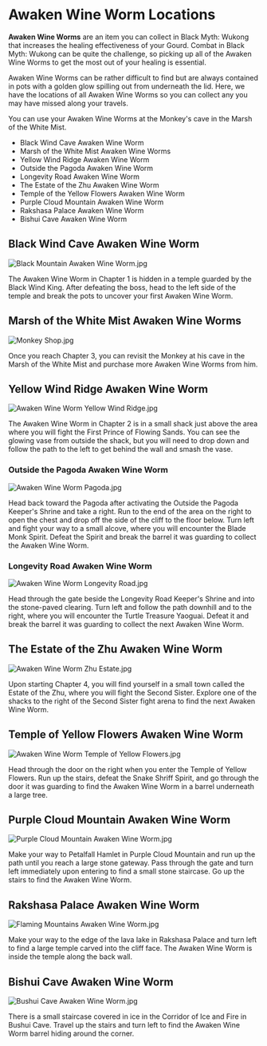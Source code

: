 # Awaken Wine Worm Locations

**Awaken Wine Worms** are an item you can collect in Black Myth: Wukong that increases the healing effectiveness of your Gourd. Combat in Black Myth: Wukong can be quite the challenge, so picking up all of the Awaken Wine Worms to get the most out of your healing is essential. 

Awaken Wine Worms can be rather difficult to find but are always contained in pots with a golden glow spilling out from underneath the lid. Here, we have the locations of all Awaken Wine Worms so you can collect any you may have missed along your travels. 

You can use your Awaken Wine Worms at the Monkey's cave in the Marsh of the White Mist.

  * Black Wind Cave Awaken Wine Worm
* Marsh of the White Mist Awaken Wine Worms
* Yellow Wind Ridge Awaken Wine Worm
* Outside the Pagoda Awaken Wine Worm
* Longevity Road Awaken Wine Worm
* The Estate of the Zhu Awaken Wine Worm
* Temple of the Yellow Flowers Awaken Wine Worm
* Purple Cloud Mountain Awaken Wine Worm
* Rakshasa Palace Awaken Wine Worm
* Bishui Cave Awaken Wine Worm

## Black Wind Cave Awaken Wine Worm

![Black Mountain Awaken Wine Worm.jpg](https://oyster.ignimgs.com/mediawiki/apis.ign.com/black-myth-wukong/e/e6/Black_Mountain_Awaken_Wine_Worm.jpg)

The Awaken Wine Worm in Chapter 1 is hidden in a temple guarded by the Black Wind King. After defeating the boss, head to the left side of the temple and break the pots to uncover your first Awaken Wine Worm. 

## Marsh of the White Mist Awaken Wine Worms

![Monkey Shop.jpg](https://oyster.ignimgs.com/mediawiki/apis.ign.com/black-myth-wukong/c/c7/Monkey_Shop.jpg)

Once you reach Chapter 3, you can revisit the Monkey at his cave in the Marsh of the White Mist and purchase more Awaken Wine Worms from him. 

## Yellow Wind Ridge Awaken Wine Worm

![Awaken Wine Worm Yellow Wind Ridge.jpg](https://oyster.ignimgs.com/mediawiki/apis.ign.com/black-myth-wukong/8/88/Awaken_Wine_Worm_Yellow_Wind_Ridge.jpg)

The Awaken Wine Worm in Chapter 2 is in a small shack just above the area where you will fight the First Prince of Flowing Sands. You can see the glowing vase from outside the shack, but you will need to drop down and follow the path to the left to get behind the wall and smash the vase. 

### Outside the Pagoda Awaken Wine Worm

![Awaken Wine Worm Pagoda.jpg](https://oyster.ignimgs.com/mediawiki/apis.ign.com/black-myth-wukong/9/9d/Awaken_Wine_Worm_Pagoda.jpg)

Head back toward the Pagoda after activating the Outside the Pagoda Keeper's Shrine and take a right. Run to the end of the area on the right to open the chest and drop off the side of the cliff to the floor below. Turn left and fight your way to a small alcove, where you will encounter the Blade Monk Spirit. Defeat the Spirit and break the barrel it was guarding to collect the Awaken Wine Worm. 

### Longevity Road Awaken Wine Worm

![Awaken Wine Worm Longevity Road.jpg](https://oyster.ignimgs.com/mediawiki/apis.ign.com/black-myth-wukong/6/6d/Awaken_Wine_Worm_Longevity_Road.jpg)

Head through the gate beside the Longevity Road Keeper's Shrine and into the stone-paved clearing. Turn left and follow the path downhill and to the right, where you will encounter the Turtle Treasure Yaoguai. Defeat it and break the barrel it was guarding to collect the next Awaken Wine Worm. 

## The Estate of the Zhu Awaken Wine Worm

![Awaken Wine Worm Zhu Estate.jpg](https://oyster.ignimgs.com/mediawiki/apis.ign.com/black-myth-wukong/7/7c/Awaken_Wine_Worm_Zhu_Estate.jpg)

Upon starting Chapter 4, you will find yourself in a small town called the Estate of the Zhu, where you will fight the Second Sister. Explore one of the shacks to the right of the Second Sister fight arena to find the next Awaken Wine Worm. 

## Temple of Yellow Flowers Awaken Wine Worm

![Awaken Wine Worm Temple of Yellow Flowers.jpg](https://oyster.ignimgs.com/mediawiki/apis.ign.com/black-myth-wukong/d/d9/Awaken_Wine_Worm_Temple_of_Yellow_Flowers.jpg)

Head through the door on the right when you enter the Temple of Yellow Flowers. Run up the stairs, defeat the Snake Shriff Spirit, and go through the door it was guarding to find the Awaken Wine Worm in a barrel underneath a large tree. 

## Purple Cloud Mountain Awaken Wine Worm

![Purple Cloud Mountain Awaken Wine Worm.jpg](https://oyster.ignimgs.com/mediawiki/apis.ign.com/black-myth-wukong/7/73/Purple_Cloud_Mountain_Awaken_Wine_Worm.jpg)

Make your way to Petalfall Hamlet in Purple Cloud Mountain and run up the path until you reach a large stone gateway. Pass through the gate and turn left immediately upon entering to find a small stone staircase. Go up the stairs to find the Awaken Wine Worm. 

## Rakshasa Palace Awaken Wine Worm

![Flaming Mountains Awaken Wine Worm.jpg](https://oyster.ignimgs.com/mediawiki/apis.ign.com/black-myth-wukong/1/1b/Flaming_Mountains_Awaken_Wine_Worm.jpg)

Make your way to the edge of the lava lake in Rakshasa Palace and turn left to find a large temple carved into the cliff face. The Awaken Wine Worm is inside the temple along the back wall. 

## Bishui Cave Awaken Wine Worm

![Bushui Cave Awaken Wine Worm.jpg](https://oyster.ignimgs.com/mediawiki/apis.ign.com/black-myth-wukong/3/35/Bushui_Cave_Awaken_Wine_Worm.jpg)

There is a small staircase covered in ice in the Corridor of Ice and Fire in Bushui Cave. Travel up the stairs and turn left to find the Awaken Wine Worm barrel hiding around the corner. 
